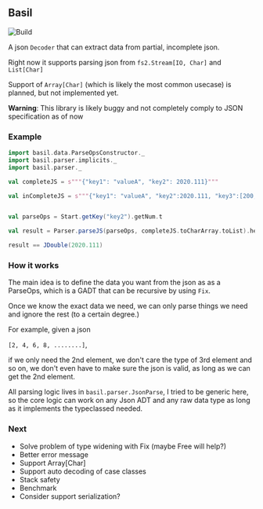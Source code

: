 ## Basil

![Build](https://travis-ci.org/buaya91/basil.svg?branch=master)

A json `Decoder` that can extract data from partial, incomplete json.

Right now it supports parsing json from `fs2.Stream[IO, Char]` and `List[Char]`

Support of `Array[Char]` (which is likely the most common usecase) is planned, but not implemented yet.

**Warning**: This library is likely buggy and not completely comply to JSON specification as of now

### Example

```scala
import basil.data.ParseOpsConstructor._
import basil.parser.implicits._
import basil.parser._

val completeJS = s"""{"key1": "valueA", "key2": 2020.111}"""

val inCompleteJS = s"""{"key1": "valueA", "key2":2020.111, "key3":[200,]}"""


val parseOps = Start.getKey("key2").getNum.t

val result = Parser.parseJS(parseOps, completeJS.toCharArray.toList).head.map(_._1)

result == JDouble(2020.111)

```

### How it works

The main idea is to define the data you want from the json as as a ParseOps, which is a GADT that can be recursive by using `Fix`.

Once we know the exact data we need, we can only parse things we need and ignore the rest (to a certain degree.)

For example, given a json

`[2, 4, 6, 8, ........]`,

if we only need the 2nd element, we don't care the type of 3rd element and so on, we don't even have to make sure the json is valid, as long as we can get the 2nd element.

All parsing logic lives in `basil.parser.JsonParse`, I tried to be generic here, so the core logic can work on any Json ADT and any raw data type as long as it implements the typeclassed needed.


### Next

* Solve problem of type widening with Fix (maybe Free will help?)
* Better error message
* Support Array[Char]
* Support auto decoding of case classes
* Stack safety
* Benchmark
* Consider support serialization?


